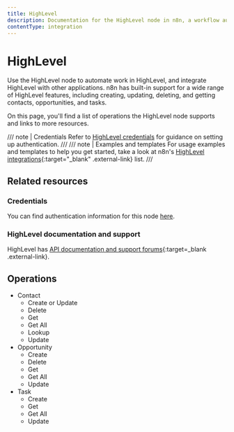 ```yaml
---
title: HighLevel
description: Documentation for the HighLevel node in n8n, a workflow automation platform. Includes details of operations and configuration, and links to examples and credentials information.
contentType: integration
---
```


# HighLevel

Use the HighLevel node to automate work in HighLevel, and integrate HighLevel with other applications. n8n has built-in support for a wide range of HighLevel features, including creating, updating, deleting, and getting contacts, opportunities, and tasks. 

On this page, you'll find a list of operations the HighLevel node supports and links to more resources.

/// note | Credentials
Refer to [HighLevel credentials](/integrations/builtin/credentials/highlevel/) for guidance on setting up authentication. 
///
/// note | Examples and templates
For usage examples and templates to help you get started, take a look at n8n's [HighLevel integrations](https://n8n.io/integrations/highlevel/){:target="_blank" .external-link} list.
///
## Related resources

### Credentials 

You can find authentication information for this node [here](/integrations/builtin/credentials/highlevel/).

### HighLevel documentation and support

HighLevel has [API documentation and support forums](https://help.gohighlevel.com/support/solutions/articles/48001060529-highlevel-api){:target=_blank .external-link}.

## Operations

* Contact
	* Create or Update
	* Delete
	* Get
	* Get All
	* Lookup
	* Update
* Opportunity
	* Create
	* Delete
	* Get
	* Get All
	* Update
* Task
	* Create
	* Get
	* Get All
	* Update

